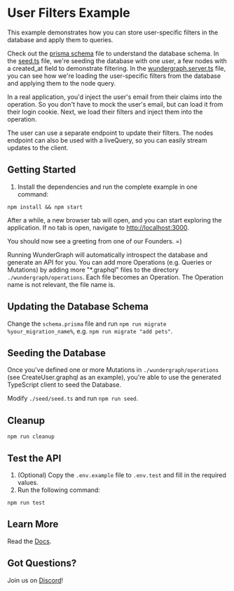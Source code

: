 # User Filters Example

This example demonstrates how you can store user-specific filters in the database and apply them to queries.

Check out the [prisma schema](schema.prisma) file to understand the database schema.
In the [seed.ts](seed/seed.ts) file, we're seeding the database with one user, a few nodes with a created_at field to demonstrate filtering.
In the [wundergraph.server.ts](.wundergraph/wundergraph.server.ts) file,
you can see how we're loading the user-specific filters from the database and applying them to the node query.

In a real application, you'd inject the user's email from their claims into the operation.
So you don't have to mock the user's email, but can load it from their login cookie.
Next, we load their filters and inject them into the operation.

The user can use a separate endpoint to update their filters.
The nodes endpoint can also be used with a liveQuery,
so you can easily stream updates to the client.

## Getting Started

1. Install the dependencies and run the complete example in one command:

```shell
npm install && npm start
```

After a while, a new browser tab will open,
and you can start exploring the application.
If no tab is open, navigate to [http://localhost:3000](http://localhost:3000).

You should now see a greeting from one of our Founders. =)

Running WunderGraph will automatically introspect the database and generate an API for you.
You can add more Operations (e.g. Queries or Mutations) by adding more "\*.graphql" files to the directory `./wundergraph/operations`.
Each file becomes an Operation. The Operation name is not relevant, the file name is.

## Updating the Database Schema

Change the `schema.prisma` file and run `npm run migrate %your_migration_name%`,
e.g. `npm run migrate "add pets"`.

## Seeding the Database

Once you've defined one or more Mutations in `./wundergraph/operations` (see CreateUser.graphql as an example),
you're able to use the generated TypeScript client to seed the Database.

Modify `./seed/seed.ts` and run `npm run seed`.

## Cleanup

```shell
npm run cleanup
```

## Test the API

1. (Optional) Copy the `.env.example` file to `.env.test` and fill in the required values.
2. Run the following command:

```shell
npm run test
```

## Learn More

Read the [Docs](https://wundergraph.com/docs).

## Got Questions?

Join us on [Discord](https://wundergraph.com/discord)!
